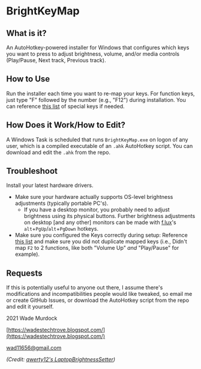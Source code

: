# BrightKeyMap

## What is it? ##

An AutoHotkey-powered installer for Windows that configures which keys you want to press to adjust brightness, volume, and/or media controls (Play/Pause, Next track, Previous track).

## How to Use ##

Run the installer each time you want to re-map your keys. For function keys, just type "F" followed by the number (e.g., "F12") during installation. You can reference [this list](https://gist.github.com/csharpforevermore/11348986) of special keys if needed.

## How Does it Work/How to Edit? ##

A Windows Task is scheduled that runs `BrightKeyMap.exe` on logon of any user, which is a compiled executable of an `.ahk` AutoHotkey script. You can download and edit the `.ahk` from the repo.

## Troubleshoot ##

Install your latest hardware drivers. 
 - Make sure your hardware actually supports OS-level brightness adjustments (typically portable PC's).
    - If you have a desktop monitor, you probably need to adjust brightness using its physical buttons. Further brightness adjustments on desktop [and any other] monitors can be made with [f.lux](https://justgetflux.com/)'s `alt`+`PgUp`/`alt`+`PgDown` hotkeys.
 - Make sure you configured the Keys correctly during setup: Reference [this list](https://gist.github.com/csharpforevermore/11348986) and make sure you did not duplicate mapped keys (i.e., Didn't map `F2` to 2 functions, like both "Volume Up" *and* "Play/Pause" for example).

## Requests ##

If this is potentially useful to anyone out there, I assume there&#39;s modifications and incompatibilities people would like tweaked, so email me or create GitHub Issues, or download the AutoHotkey script from the repo and edit it yourself.

2021 Wade Murdock

[https://wadestechtrove.blogspot.com/](https://wadestechtrove.blogspot.com/)

wad11656@gmail.com

*(Credit: [qwerty12's LaptopBrightnessSetter](https://github.com/qwerty12/AutoHotkeyScripts/tree/master/LaptopBrightnessSetter))*

